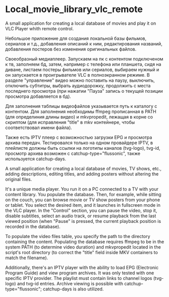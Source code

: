 # Local_movie_library_vlc_remote
A small application for creating a local database of movies and play it on VLC Player whith remote control.

Небольшое приложение для создания локальной базы фильмов, сериалов и т.д.,  добавления описаний к  ним, редактирования названий, добавления постеров без изменения оригинальных файлов.

Своеобразный медиаплеер. Запускаем на пк с контентом подключеном к тв, заполняем бд, затем,  например с телефона или планшета, сидя на диване, листаем постеры фильмов или сериалов, выбираем нужный и он запускается в проигрывателе VLC в полноэкранном режиме. В разделе "управление" видео можно поставить на паузу, выключить, отключить субтитры, выбрать аудиодорожку, продолжить с места последнего  просмотра  (при нажатии "Пауза" запись о текущей позиции просмотра добавляется в бд). 

Для заполнения таблицы видеофайлов  указывается путь к каталогу с контентом. Для заполнения необходимы ffmpeg прописанная в PATH (для определиния длины видео) и mkvpropedit, лежащая в корне со скриптом (для исправления  "title" в mkv контейнере, чтобы соответствовал имени файла).

Также есть IPTV плеер с возможностью загрузки EPG и просмотра архива передач. Тестировался только на одном провайдере IPTV, в плейлисте должны быть ссылки на логотипы каналов (tvg-logo), tvg-id, просмотр архива возможен с catchup-type="flussonic", также используется catchup-days.



A small application for creating a local database of movies, TV shows, etc., adding descriptions, editing titles, and adding posters without altering the original files.

It's a unique media player. You run it on a PC connected to a TV with your content library. You populate the database. Then, for example, while sitting on the couch, you can browse movie or TV show posters from your phone or tablet. You select the desired item, and it launches in fullscreen mode in the VLC player. In the "Control" section, you can pause the video, stop it, disable subtitles, select an audio track, or resume playback from the last viewed position (when "Pause" is pressed, the current playback position is recorded in the database).

To populate the video files table, you specify the path to the directory containing the content. Populating the database requires ffmpeg to be in the system PATH (to determine video duration) and mkvpropedit located in the script's root directory (to correct the "title" field inside MKV containers to match the filename).

Additionally, there's an IPTV player with the ability to load EPG (Electronic Program Guide) and view program archives. It was only tested with one specific IPTV provider. The playlist must contain links to channel logos (tvg-logo) and tvg-id entries. Archive viewing is possible with catchup-type="flussonic"; catchup-days is also utilized.
